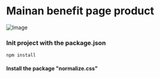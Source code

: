 # Mainan benefit page product

![Image](https://github.com/VirginiePateyron/mainan/blob/main/mainan-cover.png)

### Init project with the package.json
```
npm install
```
#### Install the package "normalize.css"

